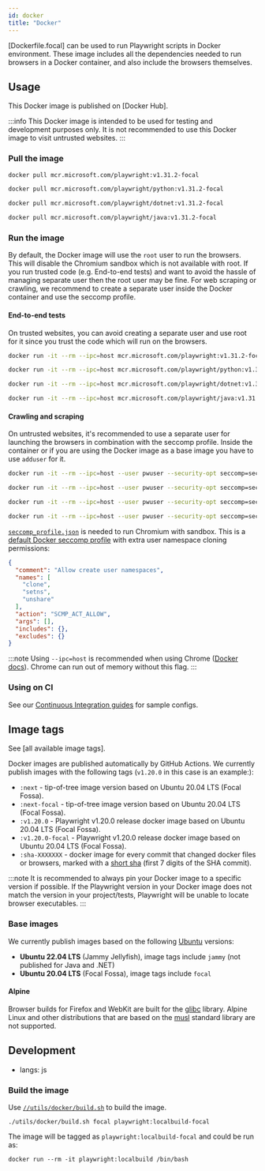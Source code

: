 ```yaml
---
id: docker
title: "Docker"
---
```


[Dockerfile.focal] can be used to run Playwright scripts in Docker environment. These image includes all the dependencies needed to run browsers in a Docker container, and also include the browsers themselves.

<!-- TOC -->

## Usage

This Docker image is published on [Docker Hub].

:::info
This Docker image is intended to be used for testing and development purposes only. It is not recommended to use this Docker image to visit untrusted websites.
:::

### Pull the image

```bash js
docker pull mcr.microsoft.com/playwright:v1.31.2-focal
```

```bash python
docker pull mcr.microsoft.com/playwright/python:v1.31.2-focal
```

```bash csharp
docker pull mcr.microsoft.com/playwright/dotnet:v1.31.2-focal
```

```bash java
docker pull mcr.microsoft.com/playwright/java:v1.31.2-focal
```

### Run the image

By default, the Docker image will use the `root` user to run the browsers. This will disable the Chromium sandbox which is not available with root. If you run trusted code (e.g. End-to-end tests) and want to avoid the hassle of managing separate user then the root user may be fine. For web scraping or crawling, we recommend to create a separate user inside the Docker container and use the seccomp profile.

#### End-to-end tests

On trusted websites, you can avoid creating a separate user and use root for it since you trust the code which will run on the browsers.

```bash js
docker run -it --rm --ipc=host mcr.microsoft.com/playwright:v1.31.2-focal /bin/bash
```

```bash python
docker run -it --rm --ipc=host mcr.microsoft.com/playwright/python:v1.31.2-focal /bin/bash
```

```bash csharp
docker run -it --rm --ipc=host mcr.microsoft.com/playwright/dotnet:v1.31.2-focal /bin/bash
```

```bash java
docker run -it --rm --ipc=host mcr.microsoft.com/playwright/java:v1.31.2-focal /bin/bash
```

#### Crawling and scraping

On untrusted websites, it's recommended to use a separate user for launching the browsers in combination with the seccomp profile. Inside the container or if you are using the Docker image as a base image you have to use `adduser` for it.

```bash js
docker run -it --rm --ipc=host --user pwuser --security-opt seccomp=seccomp_profile.json mcr.microsoft.com/playwright:v1.31.2-focal /bin/bash
```

```bash python
docker run -it --rm --ipc=host --user pwuser --security-opt seccomp=seccomp_profile.json mcr.microsoft.com/playwright/python:v1.31.2-focal /bin/bash
```

```bash csharp
docker run -it --rm --ipc=host --user pwuser --security-opt seccomp=seccomp_profile.json mcr.microsoft.com/playwright/dotnet:v1.31.2-focal /bin/bash
```

```bash java
docker run -it --rm --ipc=host --user pwuser --security-opt seccomp=seccomp_profile.json mcr.microsoft.com/playwright/java:v1.31.2-focal /bin/bash
```

[`seccomp_profile.json`](https://github.com/microsoft/playwright/blob/main/utils/docker/seccomp_profile.json) is needed to run Chromium with sandbox. This is a [default Docker seccomp profile](https://github.com/docker/engine/blob/d0d99b04cf6e00ed3fc27e81fc3d94e7eda70af3/profiles/seccomp/default.json) with extra user namespace cloning permissions:

```json
{
  "comment": "Allow create user namespaces",
  "names": [
    "clone",
    "setns",
    "unshare"
  ],
  "action": "SCMP_ACT_ALLOW",
  "args": [],
  "includes": {},
  "excludes": {}
}
```

:::note
Using `--ipc=host` is recommended when using Chrome ([Docker docs](https://docs.docker.com/engine/reference/run/#ipc-settings---ipc)). Chrome can run out of memory without this flag.
:::


### Using on CI

See our [Continuous Integration guides](./ci.md) for sample configs.

## Image tags

See [all available image tags].

Docker images are published automatically by GitHub Actions. We currently publish images with the
following tags (`v1.20.0` in this case is an example:):
- `:next` - tip-of-tree image version based on Ubuntu 20.04 LTS (Focal Fossa).
- `:next-focal` - tip-of-tree image version based on Ubuntu 20.04 LTS (Focal Fossa).
- `:v1.20.0` - Playwright v1.20.0 release docker image based on Ubuntu 20.04 LTS (Focal Fossa).
- `:v1.20.0-focal` - Playwright v1.20.0 release docker image based on Ubuntu 20.04 LTS (Focal Fossa).
- `:sha-XXXXXXX` - docker image for every commit that changed
  docker files or browsers, marked with a [short sha](https://git-scm.com/book/en/v2/Git-Tools-Revision-Selection#Short-SHA-1) (first 7 digits of the SHA commit).

:::note
It is recommended to always pin your Docker image to a specific version if possible. If the Playwright version in your Docker image does not match the version in your project/tests, Playwright will be unable to locate browser executables.
:::

### Base images

We currently publish images based on the following [Ubuntu](https://hub.docker.com/_/ubuntu) versions:
- **Ubuntu 22.04 LTS** (Jammy Jellyfish), image tags include `jammy` (not published for Java and .NET)
- **Ubuntu 20.04 LTS** (Focal Fossa), image tags include `focal`

#### Alpine

Browser builds for Firefox and WebKit are built for the [glibc](https://en.wikipedia.org/wiki/Glibc) library. Alpine Linux and other distributions that are based on the [musl](https://en.wikipedia.org/wiki/Musl) standard library are not supported.

## Development
* langs: js

### Build the image

Use [`//utils/docker/build.sh`](https://github.com/microsoft/playwright/blob/main/utils/docker/build.sh) to build the image.

```
./utils/docker/build.sh focal playwright:localbuild-focal
```

The image will be tagged as `playwright:localbuild-focal` and could be run as:

```
docker run --rm -it playwright:localbuild /bin/bash
```

